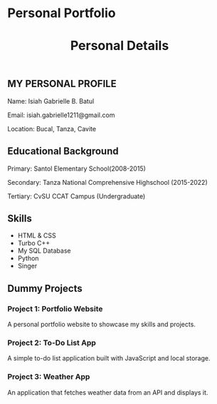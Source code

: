 # Personal Portfolio

<!DOCTYPE html>
<html lang="en">


<header>
    <h1>Personal Details </h1>
</header>

<section>
    <h2> MY PERSONAL PROFILE</h2>
    <p>Name: Isiah Gabrielle B. Batul</p>
    <p>Email: isiah.gabrielle1211@gmail.com</p>
    <p>Location: Bucal, Tanza, Cavite</p>
</section>

<section>
    <h2>Educational Background</h2>
    <p>Primary:  Santol Elementary School(2008-2015)</p>
    <p>Secondary:  Tanza National Comprehensive Highschool (2015-2022)</p>
   <p>Tertiary:  CvSU CCAT Campus (Undergraduate) </p>
</section>

<section>
    <h2>Skills</h2>
    <ul>
        <li>HTML & CSS</li>
        <li>Turbo C++</li>
        <li>My SQL Database</li>
        <li>Python</li>
        <li>Singer</li>
    </ul>
</section>

<section>
    <h2>Dummy Projects</h2>
    <div class="project">
        <h3>Project 1: Portfolio Website</h3>
        <p>A personal portfolio website to showcase my skills and projects.</p>
    </div>
    <div class="project">
        <h3>Project 2: To-Do List App</h3>
        <p>A simple to-do list application built with JavaScript and local storage.</p>
    </div>
    <div class="project">
        <h3>Project 3: Weather App</h3>
        <p>An application that fetches weather data from an API and displays it.</p>
    </div>
</section>

</body>
</html>

